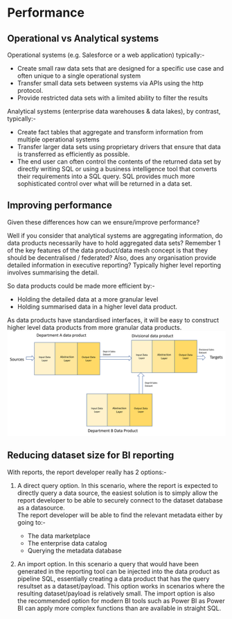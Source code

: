 # Performance

## Operational vs Analytical systems

Operational systems (e.g. Salesforce or a web application) typically:-
* Create small raw data sets that are designed for a specific use case and often unique to a single operational system
* Transfer small data sets between systems via APIs using the http protocol. 
* Provide restricted data sets with a limited ability to filter the results

Analytical systems (enterprise data warehouses & data lakes), by contrast, typically:-
* Create fact tables that aggregate and transform information from multiple operational systems 
* Transfer larger data sets using proprietary drivers that ensure that data is transferred as 
efficiently as possible. 
* The end user can often control the contents of the returned data set by directly 
writing SQL or using a business intelligence tool that converts their requirements into a SQL query. 
SQL provides much more sophisticated control over what will be returned in a data set. 

## Improving performance 

Given these differences how can we ensure/improve performance?

Well if you consider that analytical systems are aggregating information, do data products necessarily have to hold aggregated data sets?
Remember 1 of the key features of the data product/data mesh concept is that they should be decentralised / federated?
Also, does any organisation provide detailed information in executive reporting? 
Typically higher level reporting involves summarising the detail. 

So data products could be made more efficient by:- 
* Holding the detailed data at a more granular level
* Holding summarised data in a higher level data product.

As data products have standardised interfaces, it will be easy to construct higher level data products from more granular data products.
![dp interoperability example](dp-interoperability.png)

## Reducing dataset size for BI reporting
With reports, the report developer really has 2 options:-

1. A direct query option. In this scenario, where the report is expected to directly query a data source, 
the easiest solution is to simply allow the report developer to be able to securely connect to the dataset database as a datasource.  
The report developer will be able to find the relevant metadata either by going to:-
   * The data marketplace
   * The enterprise data catalog
   * Querying the metadata database

2. An import option. In this scenario a query that would have been generated in the reporting tool
can be injected into the data product as pipeline SQL, essentially 
creating a data product that has the query resultset as a dataset/payload. 
This option works in scenarios where the resulting dataset/payload is relatively small. 
The import option is also the recommended option for modern BI tools such as 
Power BI as Power BI can apply more complex functions than are available in 
straight SQL.